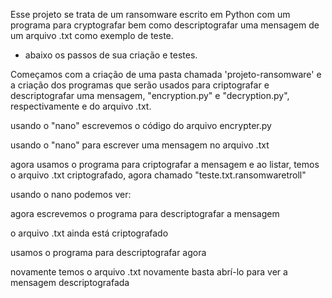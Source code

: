   Esse projeto se trata de um ransomware escrito em Python com um programa para cryptografar bem como descriptografar uma mensagem de um arquivo .txt como exemplo de teste.

* abaixo os passos de sua criação e testes.

Começamos com a criação de uma pasta chamada 'projeto-ransomware' e a criação dos programas que serão usados para criptografar e descriptografar uma mensagem,
"encryption.py" e "decryption.py", respectivamente e do arquivo .txt.


usando o "nano" escrevemos o código do arquivo encrypter.py

usando o "nano" para escrever uma mensagem no arquivo .txt

agora usamos o programa para criptografar a mensagem e ao listar, temos o arquivo .txt criptografado,
agora chamado "teste.txt.ransomwaretroll"


usando o nano podemos ver:

agora escrevemos o programa para descriptografar a mensagem


o arquivo .txt ainda está criptografado

usamos o programa para descriptografar agora

novamente temos o arquivo .txt novamente basta abrí-lo para ver a mensagem descriptografada
